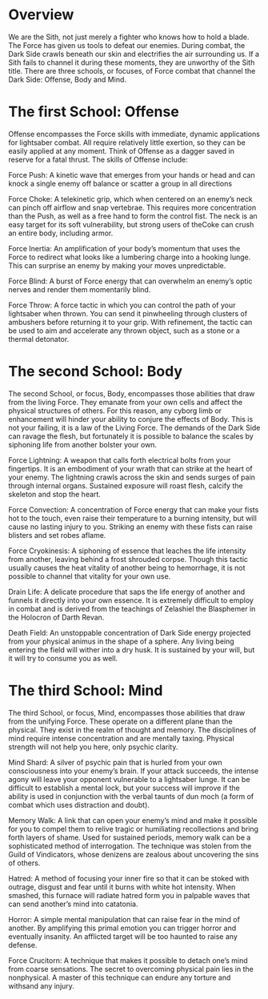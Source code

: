 # Overview

We are the Sith, not just  merely a fighter who knows how to hold a blade.
The Force has given us tools to defeat our enemies.
During combat, the Dark Side crawls beneath our skin and electrifies the air surrounding us.
If a Sith fails to channel it during these moments, they are unworthy of the Sith title.
There are three schools, or focuses, of Force combat that channel the Dark Side: Offense, Body and Mind.

# The first School: Offense

Offense encompasses the Force skills with immediate, dynamic applications for lightsaber combat.
All require relatively little exertion, so they can be easily applied at any moment.
Think of Offense as a dagger saved in reserve for a fatal thrust.
The skills of Offense include:

Force Push: A kinetic wave that emerges from your hands or head and can knock a single enemy off balance or scatter a group in all directions

Force Choke: A telekinetic grip, which when centered on an enemy’s neck can pinch off airflow and snap vertebrae.
This requires more concentration than the Push, as well as a free hand to form the control fist.
The neck is an easy target for its soft vulnerability, but strong users of theCoke can crush an entire body, including armor.

Force Inertia: An amplification of your body’s momentum that uses the Force to redirect what looks like a lumbering charge into a hooking lunge.
This can surprise an enemy by making your moves unpredictable.

Force Blind: A burst of Force energy that can overwhelm an enemy’s optic nerves and render them momentarily blind.

Force Throw: A force tactic in which you can control the path of your lightsaber when thrown.
You can send it pinwheeling through clusters of ambushers before returning it to your grip.
With refinement, the tactic can be used to aim and accelerate any thrown object, such as a stone or a thermal detonator.

# The second School: Body

The second School, or focus, Body, encompasses those abilities that draw from the living Force.
They emanate from your own cells and affect the physical structures of others.
For this reason, any cyborg limb or enhancement will hinder your ability to conjure the effects of Body.
This is not your failing, it is a law of the Living Force.
The demands of the Dark Side can ravage the flesh, but fortunately it is possible to balance the scales by siphoning life from another bolster your own.

Force Lightning: A weapon that calls forth electrical bolts from your fingertips.
It is an embodiment of your wrath that can strike at the heart of your enemy.
The lightning crawls across the skin and sends surges of pain through internal organs.
Sustained exposure will roast flesh, calcify the skeleton and stop the heart.

Force Convection: A concentration of Force energy that can make your fists hot to the touch, even raise their temperature to a burning intensity, but will cause no lasting injury to you.
Striking an enemy with these fists can raise blisters and set robes aflame.

Force Cryokinesis: A siphoning of essence that leaches the life intensity from another, leaving behind a frost shrouded corpse.
Though this tactic usually causes the heat vitality of another being to hemorrhage, it is not possible to channel that vitality for your own use.

Drain Life: A delicate procedure that saps the life energy of another and funnels it directly into your own essence.
It is extremely difficult to employ in combat and is derived from the teachings of Zelashiel the Blasphemer in the Holocron of Darth Revan.

Death Field: An unstoppable concentration of Dark Side energy projected from your physical animus in the shape of a sphere.
Any living being entering the field will wither into a dry husk.
It is sustained by your will, but it will try to consume you as well.

# The third School: Mind

The third School, or focus, Mind, encompasses those abilities that draw from the unifying Force.
These operate on a different plane than the physical.
They exist in the realm of thought and memory.
The disciplines of mind require intense concentration and are mentally taxing.
Physical strength will not help you here, only psychic clarity.

Mind Shard: A silver of psychic pain that is hurled from your own consciousness into your enemy’s brain.
If your attack succeeds, the intense agony will leave your opponent vulnerable to a lightsaber lunge.
It can be difficult to establish a mental lock, but your success will improve if the ability is used in conjunction with the verbal taunts of dun moch (a form of combat which uses distraction and doubt).

Memory Walk: A link that can open your enemy’s mind and make it possible for you to compel them to relive tragic or humiliating recollections and bring forth layers of shame.
Used for sustained periods, memory walk can be a sophisticated method of interrogation.
The technique was stolen from the Guild of Vindicators, whose denizens are zealous about uncovering the sins of others.

Hatred: A method of focusing your inner fire so that it can be stoked with outrage, disgust and fear until it burns with white hot intensity.
When smashed, this furnace will radiate hatred form you in palpable waves that can send another’s mind into catatonia.

Horror: A simple mental manipulation that can raise fear in the mind of another.
By amplifying this primal emotion you can trigger horror and eventually insanity.
An afflicted target will be too haunted to raise any defense.

Force Crucitorn: A technique that makes it possible to detach one’s mind from coarse sensations.
The secret to overcoming physical pain lies in the nonphysical.
A master of this technique can endure any torture and withsand any injury.
